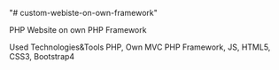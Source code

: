 "# custom-webiste-on-own-framework" 

PHP Website on own PHP Framework

Used Technologies&Tools
PHP, Own MVC PHP Framework, JS, HTML5, CSS3, Bootstrap4
